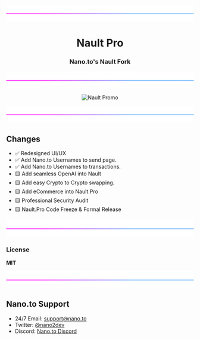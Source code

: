 ![line](https://github.com/fwd/n2/raw/master/.github/line.png)

<h1 align="center">Nault Pro</h1>

<h3 align="center">Nano.to's Nault Fork</h3>

![line](https://github.com/fwd/n2/raw/master/.github/line.png)

<p align="center">
  <img src="https://github.com/fwd/nault/raw/master/.github/screen.png" alt="Nault Promo" />
</p>

![line](https://github.com/fwd/n2/raw/master/.github/line.png)

## Changes

- ✅ Redesigned UI/UX
- ✅ Add Nano.to Usernames to send page.
- ✅ Add Nano.to Usernames to transactions.
- 🟨 Add seamless OpenAI into Nault
- 🟨 Add easy Crypto to Crypto swapping.
- 🟨 Add eCommerce into Nault.Pro
- 🟨 Professional Security Audit
- 🟨 Nault.Pro Code Freeze & Formal Release

![line](https://github.com/fwd/n2/raw/master/.github/line.png)

### License 

**MIT**

![line](https://github.com/fwd/n2/raw/master/.github/line.png)

## Nano.to Support

- 24/7 Email: support@nano.to
- Twitter: [@nano2dev](https://twitter.com/nano2dev)
- Discord: [Nano.to Discord](https://discord.gg/HgqDCkzP) 
